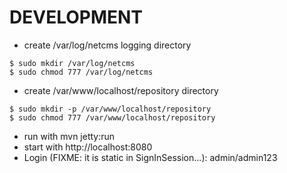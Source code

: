 DEVELOPMENT
===========
- create /var/log/netcms logging directory
<pre><code>$ sudo mkdir /var/log/netcms
$ sudo chmod 777 /var/log/netcms
</code></pre>

- create /var/www/localhost/repository directory
<pre><code>$ sudo mkdir -p /var/www/localhost/repository
$ sudo chmod 777 /var/www/localhost/repository
</code></pre>
- run with mvn jetty:run
- start with
http://localhost:8080
- Login (FIXME: it is static in SignInSession...): admin/admin123
